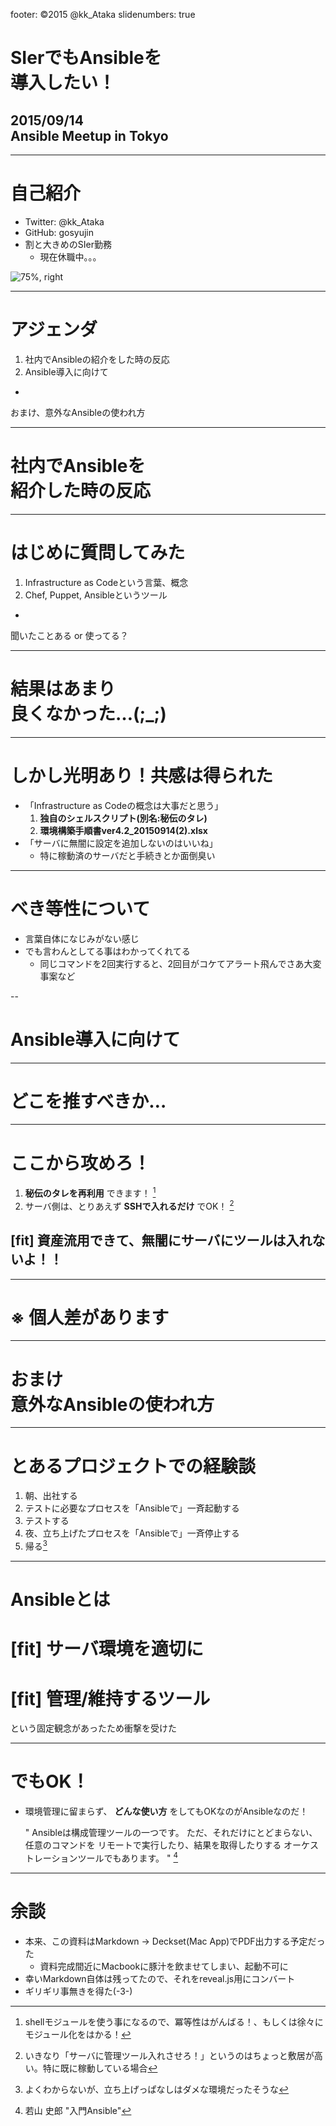 footer: ©2015 @kk_Ataka
slidenumbers: true

# SIerでもAnsibleを<br />導入したい！

## 2015/09/14<br />Ansible Meetup in Tokyo

---

# 自己紹介

- Twitter: @kk_Ataka 
- GitHub:  gosyujin
- 割と大きめのSIer勤務
    - 現在休職中。。。

![75%, right](https://pbs.twimg.com/profile_images/2222065431/image.png)

---

# アジェンダ

1. 社内でAnsibleの紹介をした時の反応
2. Ansible導入に向けて

-

おまけ、意外なAnsibleの使われ方

---

# 社内でAnsibleを<br />紹介した時の反応

---

# はじめに質問してみた

1. Infrastructure as Codeという言葉、概念
1. Chef, Puppet, Ansibleというツール

-

聞いたことある or 使ってる？

---

# 結果はあまり<br />良くなかった…(;_;)

---

# しかし光明あり！共感は得られた

- 「Infrastructure as Codeの概念は大事だと思う」
    1. **独自のシェルスクリプト(別名:秘伝のタレ)**
    1. **環境構築手順書ver4.2_20150914(2).xlsx**
- 「サーバに無闇に設定を追加しないのはいいね」
    - 特に稼動済のサーバだと手続きとか面倒臭い

---

# べき等性について

- 言葉自体になじみがない感じ
- でも言わんとしてる事はわかってくれてる
    - 同じコマンドを2回実行すると、2回目がコケてアラート飛んでさあ大変事案など

--

# Ansible導入に向けて

---

# どこを推すべきか…

---

# ここから攻めろ！

1. **秘伝のタレを再利用** できます！ [^*1]
2. サーバ側は、とりあえず **SSHで入れるだけ** でOK！ [^*2]

## [fit] **資産流用できて、無闇にサーバにツールは入れないよ！！**

[^*1]: shellモジュールを使う事になるので、冪等性はがんばる！、もしくは徐々にモジュール化をはかる！

[^*2]: いきなり「サーバに管理ツール入れさせろ！」というのはちょっと敷居が高い。特に既に稼動している場合

---

# ※ 個人差があります

---

# おまけ<br />意外なAnsibleの使われ方

---

# とあるプロジェクトでの経験談

1. 朝、出社する
1. テストに必要なプロセスを「Ansibleで」一斉起動する
1. テストする
1. 夜、立ち上げたプロセスを「Ansibleで」一斉停止する
1. 帰る[^*3]

[^*3]: よくわからないが、立ち上げっぱなしはダメな環境だったそうな

---

# Ansibleとは

# [fit] **サーバ環境を適切に**
# [fit] **管理/維持するツール**

という固定観念があったため衝撃を受けた

---

# でもOK！

- 環境管理に留まらず、 **どんな使い方** をしてもOKなのがAnsibleなのだ！

    " Ansibleは構成管理ツールの一つです。
    ただ、それだけにとどまらない、任意のコマンドを
    リモートで実行したり、結果を取得したりする
    オーケストレーションツールでもあります。 " [^*4]

[^*4]: 若山 史郎 "入門Ansible"

---

# 余談

- 本来、この資料はMarkdown -> Deckset(Mac App)でPDF出力する予定だった
    - 資料完成間近にMacbookに豚汁を飲ませてしまい、起動不可に
- 幸いMarkdown自体は残ってたので、それをreveal.js用にコンバート
- ギリギリ事無きを得た(-3-)
